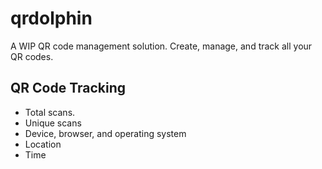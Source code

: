 # qrdolphin
A WIP QR code management solution. Create, manage, and track all your QR codes.

## QR Code Tracking
* Total scans.
* Unique scans
* Device, browser, and operating system
* Location
* Time
